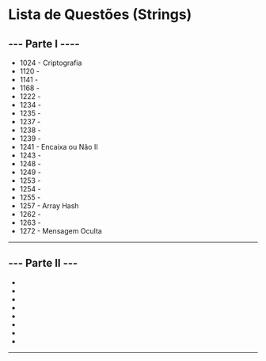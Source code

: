 
# Lista de Questões (Strings)

## --- Parte I ----

* 1024 - Criptografia
* 1120 - 
* 1141 - 
* 1168 - 
* 1222 - 
* 1234 - 
* 1235 - 
* 1237 - 
* 1238 - 
* 1239 - 
* 1241 - Encaixa ou Não II
* 1243 - 
* 1248 - 
* 1249 - 
* 1253 - 
* 1254 - 
* 1255 - 
* 1257 - Array Hash
* 1262 - 
* 1263 - 
* 1272 - Mensagem Oculta
--- 

## --- Parte II ---

* 
* 
* 
* 
* 
* 
* 
* 
---